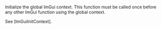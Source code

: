 Initialize the global ImGui context. This function must be called once before any other ImGui function using the global context.

See [ImGuiInitContext].